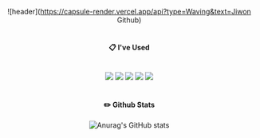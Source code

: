 <div align="center">
  
  ![header](https://capsule-render.vercel.app/api?type=Waving&text=Jiwon Github)
   <br/>
 <br/>
  
####  :clipboard: I've Used 
 <br/>
  <img src="https://img.shields.io/badge/JAVA-007396?style=for-the-badge&logo=java&logoColor=white">
  <img src="https://img.shields.io/badge/HTML5-E34F26?style=for-the-badge&logo=HTML5&logoColor=white">
  <img src="https://img.shields.io/badge/CSS3-1572B6?style=for-the-badge&logo=CSS3&logoColor=white">
  <img src="https://img.shields.io/badge/github-181717?style=for-the-badge&logo=github&logoColor=white">
  <img src="https://img.shields.io/badge/VSCode-007ACC?style=for-the-badge&logo=VisualStudioCode&logoColor=white">
  
   <br/>
   <br/>
 
#### :pencil2: Github Stats

  ![Anurag's GitHub stats](https://github-readme-stats.vercel.app/api?username=leeazyone&show_icons=true&theme=radical)
</div>
